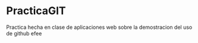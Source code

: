 # PracticaGIT
Practica hecha en clase de aplicaciones web sobre la demostracion del uso de github
efee